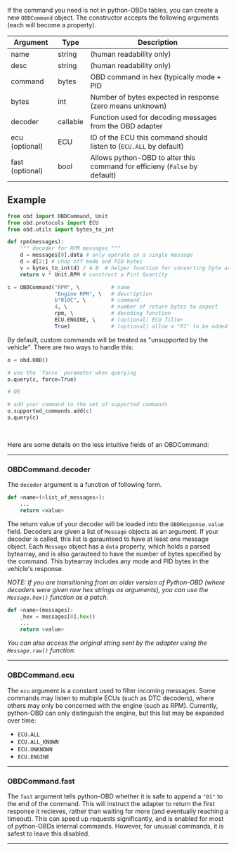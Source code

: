 
If the command you need is not in python-OBDs tables, you can create a new `OBDCommand` object. The constructor accepts the following arguments (each will become a property).

| Argument             | Type     | Description                                                                |
|----------------------|----------|----------------------------------------------------------------------------|
| name                 | string   | (human readability only)                                                   |
| desc                 | string   | (human readability only)                                                   |
| command              | bytes    | OBD command in hex (typically mode + PID                                   |
| bytes                | int      | Number of bytes expected in response (zero means unknown)                  |
| decoder              | callable | Function used for decoding messages from the OBD adapter                   |
| ecu (optional)       | ECU      | ID of the ECU this command should listen to (`ECU.ALL` by default)         |
| fast (optional)      | bool     | Allows python-OBD to alter this command for efficieny (`False` by default) |


Example
-------

```python
from obd import OBDCommand, Unit
from obd.protocols import ECU
from obd.utils import bytes_to_int

def rpm(messages):
    """ decoder for RPM messages """
    d = messages[0].data # only operate on a single message
    d = d[2:] # chop off mode and PID bytes
    v = bytes_to_int(d) / 4.0  # helper function for converting byte arrays to ints
    return v * Unit.RPM # construct a Pint Quantity

c = OBDCommand("RPM", \          # name
               "Engine RPM", \   # description
               b"010C", \        # command
               4, \              # number of return bytes to expect
               rpm, \            # decoding function
               ECU.ENGINE, \     # (optional) ECU filter
               True)             # (optional) allow a "01" to be added for speed
```

By default, custom commands will be treated as "unsupported by the vehicle". There are two ways to handle this:

```python
o = obd.OBD()

# use the `force` parameter when querying
o.query(c, force=True)

# OR

# add your command to the set of supported commands
o.supported_commands.add(c)
o.query(c)
```

<br>

Here are some details on the less intuitive fields of an OBDCommand:

---

### OBDCommand.decoder

The `decoder` argument is a function of following form.

```python
def <name>(<list_of_messages>):
    ...
    return <value>
```

The return value of your decoder will be loaded into the `OBDResponse.value` field. Decoders are given a list of `Message` objects as an argument. If your decoder is called, this list is garaunteed to have at least one message object. Each `Message` object has a `data` property, which holds a parsed bytearray, and is also garauteed to have the number of bytes specified by the command. This bytearray includes any mode and PID bytes in the vehicle's response.

*NOTE: If you are transitioning from an older version of Python-OBD (where decoders were given raw hex strings as arguments), you can use the `Message.hex()` function as a patch.*

```python
def <name>(messages):
    _hex = messages[0].hex()
    ...
    return <value>
```

*You can also access the original string sent by the adapter using the `Message.raw()` function.*

---

### OBDCommand.ecu

The `ecu` argument is a constant used to filter incoming messages. Some commands may listen to multiple ECUs (such as DTC decoders), where others may only be concerned with the engine (such as RPM). Currently, python-OBD can only distinguish the engine, but this list may be expanded over time:

- `ECU.ALL`
- `ECU.ALL_KNOWN`
- `ECU.UNKNOWN`
- `ECU.ENGINE`

---

### OBDCommand.fast

The `fast` argument tells python-OBD whether it is safe to append a `"01"` to the end of the command. This will instruct the adapter to return the first response it recieves, rather than waiting for more (and eventually reaching a timeout). This can speed up requests significantly, and is enabled for most of python-OBDs internal commands. However, for unusual commands, it is safest to leave this disabled.

---

<br>
